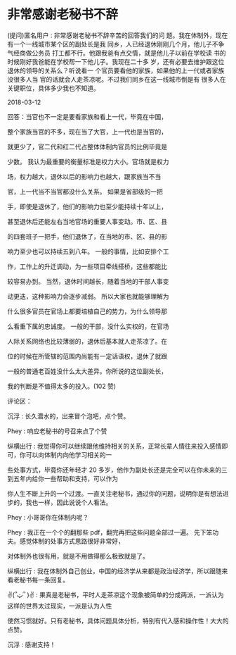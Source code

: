 # 非常感谢老秘书不辞

(提问)匿名用户 : 非常感谢老秘书不辞辛苦的回答我们的问 题。我在体制外，现在有一个一线城市某个区的副处长是我 同乡，人已经退休刚刚几个月，他儿子不争气经商做公务员 打工都不行。他跟我爸有点交情，就是他儿子以前在学校读 书的时候刚好我爸能在学校帮一下他儿子。我现在二十多 岁，还有必要去维护跟这位退休的领导的关系么？听说看一 个官员要看他的家族，如果他的上一代或者家族没很多人当 官的话就会人走茶凉呢。不过我们同乡在这一线城市倒是有 很多人在关键职位，具体多少我也不知道。

2018-03-12

回答：当官也不一定是要看家族和看上一代，毕竟在中国，

整个家族当官的不多，现在当了大官，上一代也是当官的，

就更少了，官二代和红二代占整体体制内官员的比例毕竟是

少数。 我认为最重要的衡量标准是权力大小。官场就是权力

场，权力越大，退休以后的影响力也越大，跟家族当不当

官，上一代当不当官都没什么关系。 如果是省部级的一把

手，即使是退休了，他们的影响力也至少能持续十年以上，

甚至退休后还能左右当地官场的重要人事变动。市、区、县

的四套班子一把手，他们退休了，在当地的市、区、县的影

响力至少也可以持续五到八年。 一般的事情，比如安排个工

作，工作上的升迁调动，为一些项目牵线搭桥，这些都能比

较容易办到。 当然，退休时间越长，随着当地的干部人事变

动更迭，这种影响力会逐步减弱。 所以大家也就能够理解为

什么很多官员在官场上都要培植自己的势力，为什么领导那

么看重下属的忠诚度。 一般的干部，没什么实权的，在官场

人际关系网络也比较薄弱的，退休后基本就人走茶凉了。在

位的时候在所管辖的范围内尚能有一定话语权，退休了就跟

一般的普通老百姓没什么太大差异。你所说的这位副处长，

我的判断是不值得太多的投入。(102 赞)

评论区：

沉浮 : 长久潜水的，出来冒个泡吧，点个赞。

Phey : 响应老秘书的号召来点了个赞

纵横出行 : 我觉得你可以继续跟他维持相关的关系，正常长辈人情往来投入感情即可，你可以向体制内向他学习相关的一

些处事方式，毕竟你还年轻才 20 多岁，他作为副处长还是完全可以在你未来的三到五年内给你一些帮助和支持，可以作为

你人生不断上升的一个过渡。一直关注老秘书，通过你的问题，说明你是有想法进步的，我也一样，因此说说个人看法。

Phey : 小哥哥你在体制内呢？

Phey : 我正在一个个的翻那些 pdf，翻完再把这些问题全部过一遍。 先下笨功夫。感觉体制的处事方式思路很好非常好，

对体制外也很有用，就是不用做得那么极致就是了。

纵横出行 : 我在体制外自己创业，中国的经济学从来都是政治经济学，所以跟随来看老秘书每一条回复。

✌(՞ټ՞ )✌ : 果真是老秘书，平时人走茶凉这个现象被简单的分成两派，一派认为这样的世界太过现实，一派是认为人性

使然习惯就好。只有老秘书，具体问题具体分析，特别有代入感和操作性！大大的点赞。

沉浮 : 感谢支持！